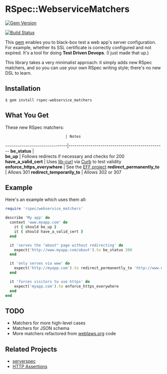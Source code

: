 # RSpec::WebserviceMatchers

[![Gem Version](https://badge.fury.io/rb/rspec-webservice_matchers.png)](http://badge.fury.io/rb/rspec-webservice_matchers)

[![Build Status](https://travis-ci.org/dogweather/rspec-webservice_matchers.png?branch=master)](https://travis-ci.org/dogweather/rspec-webservice_matchers)

This [gem](https://rubygems.org/gems/rspec-webservice_matchers) enables you to black-box test a web app's server configuration. For example, whether its SSL certificate is correctly configured and not expired. It's a tool for doing **Test Driven Devops**. (I just made that up.)

This library takes a very minimalist approach: it simply adds new RSpec matchers,
and so you can use your own RSpec writing style; there's no new DSL to learn.

Installation
------------
```Shell
$ gem install rspec-webservice_matchers
```

What You Get
------------
These new RSpec matchers:

                               | Notes
-------------------------------|------------------------------------------------
**be_status**                  |  
**be_up**                      | Follows redirects if necessary and checks for 200
**have_a_valid_cert**          | Uses [lib-curl](http://curl.haxx.se/libcurl/) via [Curb](https://github.com/taf2/curb) to test validity
**enforce_https_everywhere**   | See the [EFF project](https://www.eff.org/https-everywhere)
**redirect_permanently_to**    | Allows 301
**redirect_temporarily_to**    | Allows 302 or 307


Example
-------

Here's an example which uses them all:

```Ruby
require 'rspec/webservice_matchers'

describe 'My app' do 
  context 'www.myapp.com' do
    it { should be_up }
    it { should have_a_valid_cert }
  end

  it 'serves the "about" page without redirecting' do
    expect('http://www.myapp.com/about').to be_status 200
  end

  it 'only serves via www' do
    expect('http://myapp.com').to redirect_permanently_to 'http://www.myapp.com/'
  end

  it 'forces visitors to use https' do
    expect('myapp.com').to enforce_https_everywhere
  end
end
```


TODO 
----
* Matchers for more high-level cases
* Matchers for JSON schema 
* More matchers refactored from [weblaws.org](http://www.weblaws.org/) code

Related Projects
----------------
* [serverspec](http://serverspec.org)
* [HTTP Assertions](https://github.com/dogweather/HTTP-Assertions)


